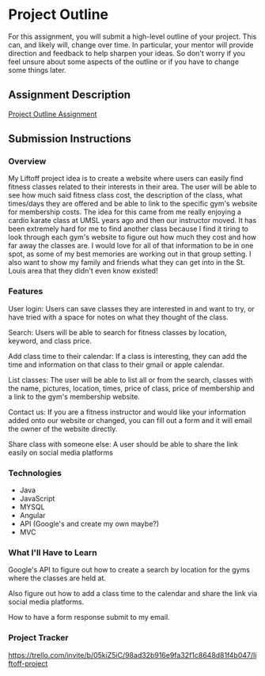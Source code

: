 # Project Outline
For this assignment, you will submit a high-level outline of your project. This can, and likely will, change over time. In particular, your mentor will provide direction and feedback to help sharpen your ideas. So don't worry if you feel unsure about some aspects of the outline or if you have to change some things later.

## Assignment Description
[Project Outline Assignment](https://education.launchcode.org/liftoff/modules/assignments/project-outline)

## Submission Instructions

### Overview

My Liftoff project idea is to create a website where users can easily find fitness classes related to their interests in their area. The user will be able to see how much said fitness class cost, the description of the class, what times/days they are offered and be able to link to the specific gym's website for membership costs. The idea for this came from me really enjoying a cardio karate class at UMSL years ago and then our instructor moved. It has been extremely hard for me to find another class because I find it tiring to look through each gym's website to figure out how much they cost and how far away the classes are. I would love for all of that information to be in one spot, as some of my best memories are working out in that group setting. I also want to show my family and friends what they can get into in the St. Louis area that they didn't even know existed!

### Features

User login: Users can save classes they are interested in and want to try, or have tried with a space for notes on what they thought of the class.

Search: Users will be able to search for fitness classes by location, keyword, and class price.

Add class time to their calendar: If a class is interesting, they can add the time and information on that class to their gmail or apple calendar.

List classes: The user will be able to list all or from the search, classes with the name, pictures, location, times, price of class, price of membership and a link to the gym's membership website.

Contact us: If you are a fitness instructor and would like your information added onto our website or changed, you can fill out a form and it will email the owner of the website directly.

Share class with someone else: A user should be able to share the link easily on social media platforms

### Technologies

- Java 
- JavaScript 
- MYSQL
- Angular
- API (Google's and create my own maybe?)
- MVC

### What I'll Have to Learn

Google's API to figure out how to create a search by location for the gyms where the classes are held at.

Also figure out how to add a class time to the calendar and share the link via social media platforms.

How to have a form response submit to my email.

### Project Tracker

https://trello.com/invite/b/05kiZ5iC/98ad32b916e9fa32f1c8648d81f4b047/liftoff-project
